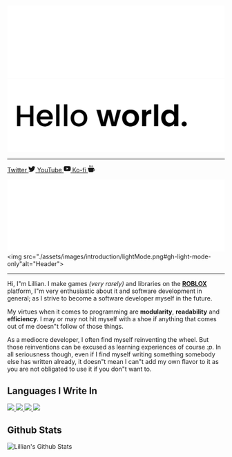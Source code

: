 <!-- Headers -->
<img src="./assets/images/header/darkMode.png#gh-dark-mode-only" alt="Header"> <!-- Dark Mode -->
<img src="./assets/images/header/lightMode.png#gh-light-mode-only" alt="Header"> <!-- Light Mode -->

---

<!-- Links -->

<!-- Twitter -->
<a href="https://twitter.com/lillianskull">
Twitter
<svg xmlns="http://www.w3.org/2000/svg" width="16" height="16" fill="currentColor" viewBox="0 0 16 16">
  <path d="M5.026 15c6.038 0 9.341-5.003 9.341-9.334 0-.14 0-.282-.006-.422A6.685 6.685 0 0 0 16 3.542a6.658 6.658 0 0 1-1.889.518 3.301 3.301 0 0 0 1.447-1.817 6.533 6.533 0 0 1-2.087.793A3.286 3.286 0 0 0 7.875 6.03a9.325 9.325 0 0 1-6.767-3.429 3.289 3.289 0 0 0 1.018 4.382A3.323 3.323 0 0 1 .64 6.575v.045a3.288 3.288 0 0 0 2.632 3.218 3.203 3.203 0 0 1-.865.115 3.23 3.23 0 0 1-.614-.057 3.283 3.283 0 0 0 3.067 2.277A6.588 6.588 0 0 1 .78 13.58a6.32 6.32 0 0 1-.78-.045A9.344 9.344 0 0 0 5.026 15z"/>
</svg>
</a> 

<!-- YouTube -->
<a href="https://youtube.com/channel/UCbOB8jlGbl_znC1V50pAMYg">
YouTube
<svg xmlns="http://www.w3.org/2000/svg" width="16" height="16" fill="currentColor" viewBox="0 0 16 16">
  <path d="M8.051 1.999h.089c.822.003 4.987.033 6.11.335a2.01 2.01 0 0 1 1.415 1.42c.101.38.172.883.22 1.402l.01.104.022.26.008.104c.065.914.073 1.77.074 1.957v.075c-.001.194-.01 1.108-.082 2.06l-.008.105-.009.104c-.05.572-.124 1.14-.235 1.558a2.007 2.007 0 0 1-1.415 1.42c-1.16.312-5.569.334-6.18.335h-.142c-.309 0-1.587-.006-2.927-.052l-.17-.006-.087-.004-.171-.007-.171-.007c-1.11-.049-2.167-.128-2.654-.26a2.007 2.007 0 0 1-1.415-1.419c-.111-.417-.185-.986-.235-1.558L.09 9.82l-.008-.104A31.4 31.4 0 0 1 0 7.68v-.123c.002-.215.01-.958.064-1.778l.007-.103.003-.052.008-.104.022-.26.01-.104c.048-.519.119-1.023.22-1.402a2.007 2.007 0 0 1 1.415-1.42c.487-.13 1.544-.21 2.654-.26l.17-.007.172-.006.086-.003.171-.007A99.788 99.788 0 0 1 7.858 2h.193zM6.4 5.209v4.818l4.157-2.408L6.4 5.209z"/>
</svg>
</a>

<!-- Ko-fi -->
<a href="https://ko-fi.com/lillianskull">
Ko-fi
<svg xmlns="http://www.w3.org/2000/svg" width="16" height="16" fill="currentColor" class="bi bi-cup-hot-fill" viewBox="0 0 16 16">
  <path fill-rule="evenodd" d="M.5 6a.5.5 0 0 0-.488.608l1.652 7.434A2.5 2.5 0 0 0 4.104 16h5.792a2.5 2.5 0 0 0 2.44-1.958l.131-.59a3 3 0 0 0 1.3-5.854l.221-.99A.5.5 0 0 0 13.5 6H.5ZM13 12.5a2.01 2.01 0 0 1-.316-.025l.867-3.898A2.001 2.001 0 0 1 13 12.5Z"/>
  <path d="m4.4.8-.003.004-.014.019a4.167 4.167 0 0 0-.204.31 2.327 2.327 0 0 0-.141.267c-.026.06-.034.092-.037.103v.004a.593.593 0 0 0 .091.248c.075.133.178.272.308.445l.01.012c.118.158.26.347.37.543.112.2.22.455.22.745 0 .188-.065.368-.119.494a3.31 3.31 0 0 1-.202.388 5.444 5.444 0 0 1-.253.382l-.018.025-.005.008-.002.002A.5.5 0 0 1 3.6 4.2l.003-.004.014-.019a4.149 4.149 0 0 0 .204-.31 2.06 2.06 0 0 0 .141-.267c.026-.06.034-.092.037-.103a.593.593 0 0 0-.09-.252A4.334 4.334 0 0 0 3.6 2.8l-.01-.012a5.099 5.099 0 0 1-.37-.543A1.53 1.53 0 0 1 3 1.5c0-.188.065-.368.119-.494.059-.138.134-.274.202-.388a5.446 5.446 0 0 1 .253-.382l.025-.035A.5.5 0 0 1 4.4.8Zm3 0-.003.004-.014.019a4.167 4.167 0 0 0-.204.31 2.327 2.327 0 0 0-.141.267c-.026.06-.034.092-.037.103v.004a.593.593 0 0 0 .091.248c.075.133.178.272.308.445l.01.012c.118.158.26.347.37.543.112.2.22.455.22.745 0 .188-.065.368-.119.494a3.31 3.31 0 0 1-.202.388 5.444 5.444 0 0 1-.253.382l-.018.025-.005.008-.002.002A.5.5 0 0 1 6.6 4.2l.003-.004.014-.019a4.149 4.149 0 0 0 .204-.31 2.06 2.06 0 0 0 .141-.267c.026-.06.034-.092.037-.103a.593.593 0 0 0-.09-.252A4.334 4.334 0 0 0 6.6 2.8l-.01-.012a5.099 5.099 0 0 1-.37-.543A1.53 1.53 0 0 1 6 1.5c0-.188.065-.368.119-.494.059-.138.134-.274.202-.388a5.446 5.446 0 0 1 .253-.382l.025-.035A.5.5 0 0 1 7.4.8Zm3 0-.003.004-.014.019a4.077 4.077 0 0 0-.204.31 2.337 2.337 0 0 0-.141.267c-.026.06-.034.092-.037.103v.004a.593.593 0 0 0 .091.248c.075.133.178.272.308.445l.01.012c.118.158.26.347.37.543.112.2.22.455.22.745 0 .188-.065.368-.119.494a3.198 3.198 0 0 1-.202.388 5.385 5.385 0 0 1-.252.382l-.019.025-.005.008-.002.002A.5.5 0 0 1 9.6 4.2l.003-.004.014-.019a4.149 4.149 0 0 0 .204-.31 2.06 2.06 0 0 0 .141-.267c.026-.06.034-.092.037-.103a.593.593 0 0 0-.09-.252A4.334 4.334 0 0 0 9.6 2.8l-.01-.012a5.099 5.099 0 0 1-.37-.543A1.53 1.53 0 0 1 9 1.5c0-.188.065-.368.119-.494.059-.138.134-.274.202-.388a5.446 5.446 0 0 1 .253-.382l.025-.035A.5.5 0 0 1 10.4.8Z"/>
</svg>
</a>

<img src="./assets/images/introduction/darkMode.png#gh-dark-mode-only" alt="Header"> <!-- Dark Mode -->
<img src="./assets/images/introduction/lightMode.png#gh-light-mode-only"alt="Header"> <!-- Light Mode -->

---

Hi, I"m Lillian. I make games *(very rarely)* and libraries on the **[ROBLOX](https://www.roblox.com)** platform, I"m very enthusiastic about it and software development in general; as I strive to become a software developer myself in the future.

My virtues when it comes to programming are **modularity**, **readability** and **efficiency**. I may or may not hit myself with a shoe if anything that comes out of me doesn"t follow of those things.

As a mediocre developer, I often find myself reinventing the wheel. But those reinventions can be excused as learning experiences of course *:p*. In all seriousness though, even if I find myself writing something somebody else has written already, it doesn"t mean I can"t add my own flavor to it as you are not obligated to use it if you don"t want to.

## Languages I Write In

<a href="https://typescriptlang.org"><img src="https://cdn.jsdelivr.net/gh/devicons/devicon/icons/typescript/typescript-original.svg" width=32>
</a> <!-- Javascript -->
<a href="https://javascript.com"><img src="https://cdn.jsdelivr.net/gh/devicons/devicon/icons/javascript/javascript-original.svg" width=32>
</a> <!-- Javascript -->
<a href="https://lua.org"><img src="https://cdn.jsdelivr.net/gh/devicons/devicon/icons/lua/lua-original-wordmark.svg" width=32>
</a> <!-- Lua -->
<a href="https://python.org"><img src="https://cdn.jsdelivr.net/gh/devicons/devicon/icons/python/python-original.svg" width=32>
</a>

## Github Stats
![Lillian's Github Stats](https://github-readme-stats.vercel.app/api?username=lillianskull&show_icons=true&count_private=true&hide_border=true&title_color=ffffff&bg_color=0d1117&text_color=ffffff&icon_color=58a6ff#gh-dark-mode-only)